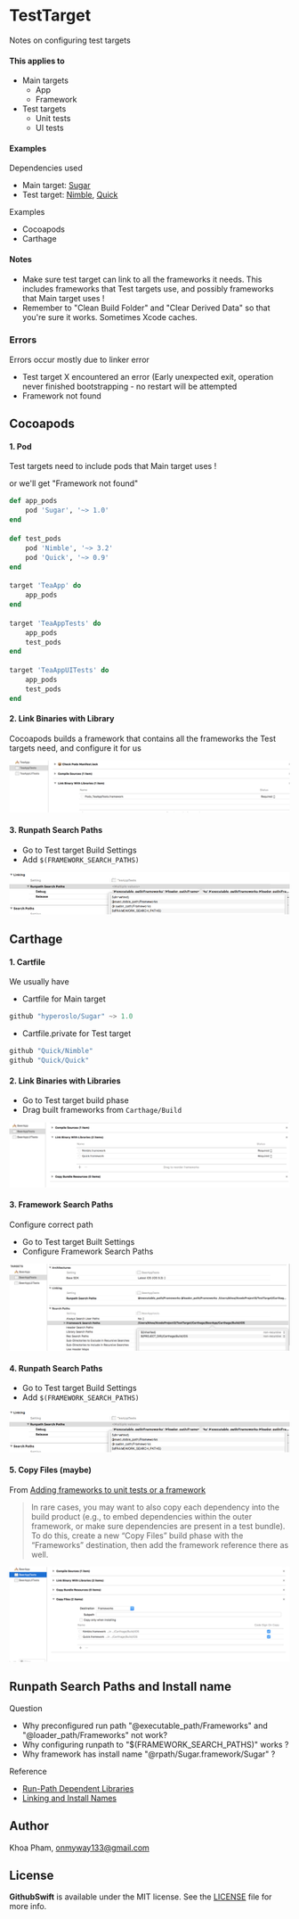 # TestTarget
Notes on configuring test targets

#### This applies to

- Main targets
  - App
  - Framework
- Test targets
  - Unit tests
  - UI tests

#### Examples

Dependencies used

- Main target: [Sugar](http://github.com/hyperoslo/Sugar)
- Test target: [Nimble](https://github.com/Quick/Nimble), [Quick](https://github.com/Quick/Quick)

Examples

- Cocoapods
- Carthage

#### Notes

- Make sure test target can link to all the frameworks it needs. This includes frameworks that Test targets use, and possibly frameworks that Main target uses !
- Remember to "Clean Build Folder" and "Clear Derived Data" so that you're sure it works. Sometimes Xcode caches.

### Errors

Errors occur mostly due to linker error

- Test target X encountered an error (Early unexpected exit, operation never finished bootstrapping - no restart will be attempted
- Framework not found

## Cocoapods

#### 1. Pod

Test targets need to include pods that Main target uses !

or we'll get "Framework not found"

```ruby
def app_pods
	pod 'Sugar', '~> 1.0'
end

def test_pods
	pod 'Nimble', '~> 3.2'
	pod 'Quick', '~> 0.9'
end

target 'TeaApp' do
	app_pods
end

target 'TeaAppTests' do
	app_pods
	test_pods
end

target 'TeaAppUITests' do
	app_pods
	test_pods
end

```

#### 2. Link Binaries with Library

Cocoapods builds a framework that contains all the frameworks the Test targets need, and configure it for us

![](Screenshots/cocoapods_link_binaries.png)

#### 3. Runpath Search Paths

- Go to Test target Build Settings
- Add `$(FRAMEWORK_SEARCH_PATHS)`

![](Screenshots/cocoapods_runpath_search_paths.png)

## Carthage

#### 1. Cartfile

We usually have

- Cartfile for Main target

```swift
github "hyperoslo/Sugar" ~> 1.0
```

- Cartfile.private for Test target

```swift
github "Quick/Nimble"
github "Quick/Quick"
```

#### 2. Link Binaries with Libraries

- Go to Test target build phase
- Drag built frameworks from `Carthage/Build`

![](Screenshots/carthage_link_binaries.png)

#### 3. Framework Search Paths

Configure correct path

- Go to Test target Built Settings
- Configure Framework Search Paths

![](Screenshots/carthage_framework_search_paths.png)

#### 4. Runpath Search Paths

- Go to Test target Build Settings
- Add `$(FRAMEWORK_SEARCH_PATHS)`

![](Screenshots/cocoapods_runpath_search_paths.png)

#### 5. Copy Files (maybe)

From [Adding frameworks to unit tests or a framework](https://github.com/Carthage/Carthage/blob/0.11/README.md#adding-frameworks-to-unit-tests-or-a-framework)

> In rare cases, you may want to also copy each dependency into the build product (e.g., to embed dependencies within the outer framework, or make sure dependencies are present in a test bundle). To do this, create a new “Copy Files” build phase with the “Frameworks” destination, then add the framework reference there as well.

![](Screenshots/carthage_copy_files.png)

## Runpath Search Paths and Install name

Question

- Why preconfigured run path "@executable_path/Frameworks" and "@loader_path/Frameworks" not work?
- Why configuring runpath to "$(FRAMEWORK_SEARCH_PATHS)" works ?
- Why framework has install name "@rpath/Sugar.framework/Sugar" ?

Reference

- [Run-Path Dependent Libraries](https://developer.apple.com/library/mac/documentation/DeveloperTools/Conceptual/DynamicLibraries/100-Articles/RunpathDependentLibraries.html)
- [Linking and Install Names](https://www.mikeash.com/pyblog/friday-qa-2009-11-06-linking-and-install-names.html)

## Author

Khoa Pham, onmyway133@gmail.com

## License

**GithubSwift** is available under the MIT license. See the [LICENSE](https://github.com/onmyway133/GithubSwift/blob/master/LICENSE.md) file for more info.
